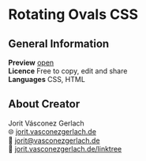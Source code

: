# Rotating Ovals CSS

## General Information
**Preview** [open](https://jorit.vasconezgerlach.de/host/rotating-ovals-css-git/)\
**Licence** Free to copy, edit and share\
**Languages** CSS, HTML

## About Creator
Jorit Vásconez Gerlach\
🌐 [jorit.vasconezgerlach.de](https://jorit.vasconezgerlach.de)\
📧 [jorit@vasconezgerlach.de](mailto:jorit@vasconezgerlach.de)\
🔗 [jorit.vasconezgerlach.de/linktree](https://jorit.vasconezgerlach.de/linktree)

